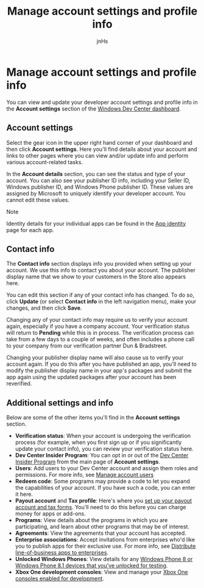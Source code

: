 ﻿---
author: jnHs
ms.assetid: DA495F9D-49B8-45A6-BBE0-27F0C804D240
title: Manage account settings and profile info
description: You can view and update your developer account settings and profile info in the Account settings section of the unified Windows Dev Center dashboard.
ms.author: wdg-dev-content
ms.date: 01/08/2018
ms.topic: article
ms.prod: windows
ms.technology: uwp
keywords: windows 10, uwp, dev center, account settings, profile, account profile, developer account, developer account settings
ms.localizationpriority: high
---
# Manage account settings and profile info

You can view and update your developer account settings and profile info in the **Account settings** section of the [Windows Dev Center dashboard](using-the-windows-dev-center-dashboard.md). 

## Account settings

Select the gear icon in the upper right hand corner of your dashboard and then click **Account settings**. Here you'll find details about your account and links to other pages where you can view and/or update info and perform various account-related tasks.

In the **Account details** section, you can see the status and type of your account. You can also see your publisher ID info, including your Seller ID, Windows publisher ID, and Windows Phone publisher ID. These values are assigned by Microsoft to uniquely identify your developer account. You cannot edit these values.

> [!NOTE]
> Identity details for your individual apps can be found in the [App identity](view-app-identity-details.md) page for each app.

## Contact info

The **Contact info** section displays info you provided when setting up your account. We use this info to contact you about your account. The publisher display name that we show to your customers in the Store also appears here.

You can edit this section if any of your contact info has changed. To do so, click **Update** (or select **Contact info** in the left navigation menu), make your changes, and then click **Save**.

Changing any of your contact info may require us to verify your account again, especially if you have a company account. Your verification status will return to **Pending** while this is in process. The verification process can take from a few days to a couple of weeks, and often includes a phone call to your company from our verification partner Dun & Bradstreet.

Changing your publisher display name will also cause us to verify your account again. If you do this after you have published an app, you'll need to modify the publisher display name in your app's packages and submit the app again using the updated packages after your account has been reverified.



## Additional settings and info

Below are some of the other items you'll find in the **Account settings** section.

- **Verification status**: When your account is undergoing the verification process (for example, when you first sign up or if you significantly update your contact info), you can review your verification status here.
- **Dev Center Insider Program**: You can opt in or out of the [Dev Center Insider Program](dev-center-insider-program.md) from the main page of **Account settings**.
- **Users**: Add users to your Dev Center account and assign them roles and permissions. For more info, see [Manage account users](manage-account-users.md)
- **Redeem code**: Some programs may provide a code to let you expand the capabilities of your account. If you have such a code, you can enter it here.
- **Payout account** and **Tax profile**: Here's where you [set up your payout account and tax forms](setting-up-your-payout-account-and-tax-forms.md). You'll need to do this before you can charge money for apps or add-ons.
- **Programs**: View details about the programs in which you are participating, and learn about other programs that may be of interest.
- **Agreements**: View the agreements that your account has accepted.
- **Enterprise associations**: Accept invitations from enterprises who'd like you to publish apps for their exclusive use. For more info, see [Distribute line-of-business apps to enterprises](distribute-lob-apps-to-enterprises.md).
- **Unlocked Windows Phones**: View details for any [Windows Phone 8 or Windows Phone 8.1 devices that you've unlocked for testing](http://go.microsoft.com/fwlink/p/?LinkId=533897).
- **Xbox One development consoles**: View and manage your [Xbox One consoles enabled for development](../xbox-apps/devkit-activation.md). 


